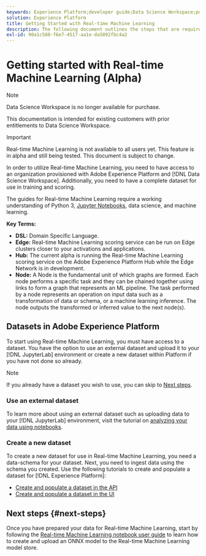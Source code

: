 ```yaml
---
keywords: Experience Platform;developer guide;Data Science Workspace;popular topics;Real time machine learning;
solution: Experience Platform
title: Getting Started with Real-time Machine Learning
description: The following document outlines the steps that are required to create a Real-time Machine Learning model in Adobe Experience Platform.
exl-id: 90a1c580-f6e7-4517-aa1e-da5092fbc4a2
---
```

# Getting started with Real-time Machine Learning (Alpha)

>[!NOTE]
>
>Data Science Workspace is no longer available for purchase.
>
>This documentation is intended for existing customers with prior entitlements to Data Science Workspace.

>[!IMPORTANT]
>
>Real-time Machine Learning is not available to all users yet. This feature is in alpha and still being tested. This document is subject to change.

In order to utilize Real-time Machine Learning, you need to have access to an organization provisioned with Adobe Experience Platform and [!DNL Data Science Workspace]. Additionally, you need to have a complete dataset for use in training and scoring.

The guides for Real-time Machine Learning require a working understanding of Python 3, [Jupyter Notebooks](../jupyterlab/overview.md), data science, and machine learning.

**Key Terms:**

- **DSL:** Domain Specific Language.
- **Edge:** Real-time Machine Learning scoring service can be run on Edge clusters closer to your activations and applications.
- **Hub:** The current alpha is running the Real-time Machine Learning scoring service on the Adobe Experience Platform Hub while the Edge Network is in development.
- **Node:** A Node is the fundamental unit of which graphs are formed. Each node performs a specific task and they can be chained together using links to form a graph that represents an ML pipeline. The task performed by a node represents an operation on input data such as a transformation of data or schema, or a machine learning inference. The node outputs the transformed or inferred value to the next node(s).
  
## Datasets in Adobe Experience Platform

To start using Real-time Machine Learning, you must have access to a dataset. You have the option to use an external dataset and upload it to your [!DNL JupyterLab] environment or create a new dataset within Platform if you have not done so already.

>[!NOTE]
>
>If you already have a dataset you wish to use, you can skip to [Next steps](#next-steps).

### Use an external dataset

To learn more about using an external dataset such as uploading data to your [!DNL JupyterLab] environment, visit the tutorial on [analyzing your data using notebooks](../jupyterlab/analyze-your-data.md#external-data).

### Create a new dataset

To create a new dataset for use in Real-time Machine Learning, you need a data-schema for your dataset. Next, you need to ingest data using the schema you created. Use the following tutorials to create and populate a dataset for [!DNL Experience Platform]:

- [Create and populate a dataset in the API](../../catalog/datasets/create.md)
- [Create and populate a dataset in the UI](../../ingestion/tutorials/ingest-batch-data.md)

## Next steps {#next-steps}

Once you have prepared your data for Real-time Machine Learning, start by following the [Real-time Machine Learning notebook user guide](./rtml-authoring-notebook.md) to learn how to create and upload an ONNX model to the Real-time Machine Learning model store.
